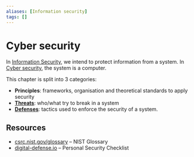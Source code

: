 ```yaml
---
aliases: [Information security]
tags: []
---
```


# Cyber security

In [Information Security](https://en.wikipedia.org/wiki/Information_security), we intend to protect information from a system.
In [Cyber security](https://wikipedia.org/wiki/computer_security), the system is a computer.

This chapter is split into 3 categories:
- **Principles**: frameworks, organisation and theoretical standards to apply security
- [**Threats**](https://en.wikipedia.org/wiki/Threat_(computer_security)): who/what try to break in a system
- [**Defenses**](https://en.wikipedia.org/wiki/Security_controls): tactics used to enforce the security of a system.

## Resources

- [csrc.nist.gov/glossary](https://csrc.nist.gov/glossary) – NIST Glossary
- [digital-defense.io](https://digital-defense.io/) – Personal Security Checklist